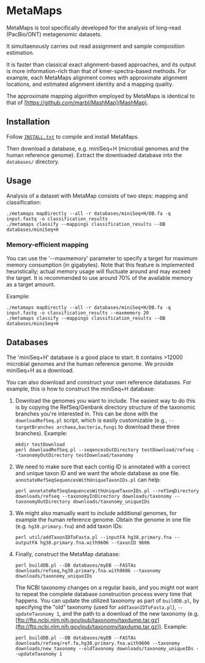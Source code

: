 MetaMaps
========================================================================

MetaMaps is tool specifically developed for the analysis of long-read (PacBio/ONT) metagenomic datasets.

It simultaenously carries out read assignment and sample composition estimation.

It is faster than classical exact alignment-based approaches, and its output is more information-rich than that of kmer-spectra-based methods. For example, each MetaMaps alignment comes with approximate alignment locations, and estimated alignment identity and a mapping quality.

The approximate mapping algorithm employed by MetaMaps is identical to that of [https://github.com/marbl/MashMap](MashMap).


## Installation
Follow [`INSTALL.txt`](INSTALL.txt) to compile and install MetaMaps.

Then download a database, e.g. miniSeq+H (microbial genomes and the human reference genome). Extract the downloaded database into the `databases/` directory.

## Usage

Analysis of a dataset with MetaMap consists of two steps: mapping and classification:

```
./metamaps mapDirectly --all -r databases/miniSeq+H/DB.fa -q input.fastq -o classification_results
./metamaps classify --mappings classification_results --DB databases/miniSeq+H
```

### Memory-efficient mapping

You can use the '--maxmemory' parameter to specify a target for maximum memory consumption (in gigabytes). Note that this feature is implemented heuristically; actual memory usage will fluctuate around and may exceed the target. It is recommended to use around 70% of the available memory as a target amount.

Example:

```
./metamaps mapDirectly --all -r databases/miniSeq+H/DB.fa -q input.fastq -o classification_results --maxmemory 20
./metamaps classify --mappings classification_results --DB databases/miniSeq+H
```

## Databases

The 'miniSeq+H' database is a good place to start. It contains >12000 microbial genomes and the human reference genome. We provide miniSeq+H as a download.

You can also download and construct your own reference databases. For example, this is how to construct the miniSeq+H database:

1. Download the genomes you want to include. The easiest way to do this is by copying the RefSeq/Genbank directory structure of the taxonomic branches you're interested in. This can be done with the `downloadRefSeq.pl` script, which is easily customizable (e.g., `--targetBranches archaea,bacteria,fungi` to download these three branches). Example:
    ```
    mkdir testDownload
    perl downloadRefSeq.pl --seqencesOutDirectory testDownload/refseq --taxonomyOutDirectory testDownload/taxonomy
    ```

2. We need to make sure that each contig ID is annotated with a correct and unique taxon ID and we want the whole database as one file. `annotateRefSeqSequencesWithUniqueTaxonIDs.pl` can help:
    ```
    perl annotateRefSeqSequencesWithUniqueTaxonIDs.pl --refSeqDirectory downloads/refseq --taxonomyInDirectory downloads/taxonomy --taxonomyOutDirectory downloads/taxonomy_uniqueIDs
    ```
3. We might also manually want to include additional genomes, for example the human reference genome. Obtain the genome in one file (e.g. `hg38.primary.fna`) and add taxon IDs:
    ```
    perl util/addTaxonIDToFasta.pl --inputFA hg38.primary.fna --outputFA hg38.primary.fna.with9606 --taxonID 9606
    ```
4. Finally, construct the MetaMap database:
    ```
    perl buildDB.pl --DB databases/myDB --FASTAs downloads/refseq,hg38.primary.fna.with9606 --taxonomy downloads/taxonomy_uniqueIDs
    ```
	
    The NCBI taxonomy changes on a regular basis, and you might not want to repeat the complete database construction process every time that happens. You can update the utilized taxonomy as part of `buildDB.pl`, by specifying the "old" taxonomy (used for `addTaxonIDToFasta.pl`), `--updateTaxonomy 1`, and the path to a download of the new taxonomy (e.g. [ftp://ftp.ncbi.nlm.nih.gov/pub/taxonomy/taxdump.tar.gz](ftp://ftp.ncbi.nlm.nih.gov/pub/taxonomy/taxdump.tar.gz)). Example:

    ```
    perl buildDB.pl --DB databases/myDB --FASTAs downloads/refseq/ref.fa,hg38.primary.fna.with9606 --taxonomy downloads/new_taxonomy --oldTaxonomy downloads/taxonomy_uniqueIDs --updateTaxonomy 1
    ```





